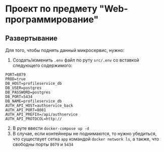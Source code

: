 # Проект по предмету "Web-программирование"


## Развертывание

Для того, чтобы поднять данный микросервис, нужно:

1. Создать/изменить `.env` файл по руту `src/.env` со вставкой следующего содержимого:
```
PORT=8079
PROD=true
DB_HOST=profileservice_db
DB_USER=postgres
DB_PASSWORD=postgres
DB_PORT=5434
DB_NAME=profileservice_db
AUTH_API_HOST=authservice_back
AUTH_API_PORT=8081
AUTH_API_PREFIX=/api/authservice
AUTH_API_PROTOCOL=http://
```

2. В руте ввести `docker-compose up -d`
3. В случае, если контейнеры не поднимаются, то нужно убедиться,
   что существует сетка `app` командой `docker network ls`, а также, что свободны порты `8079` и `5434`